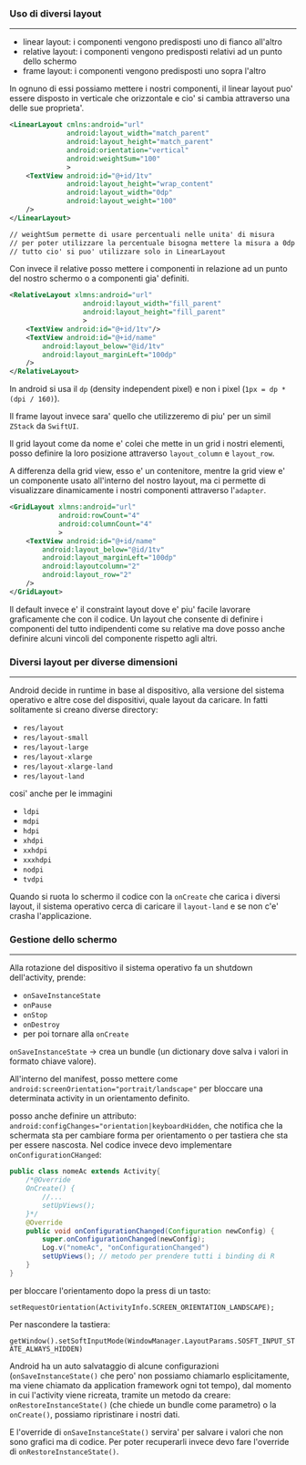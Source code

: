 ### Uso di diversi layout
---
- linear layout: i componenti vengono predisposti uno di fianco all'altro
- relative layout: i componenti vengono predisposti relativi ad un punto dello schermo
- frame layout: i componenti vengono predisposti uno sopra l'altro

In ognuno di essi possiamo mettere i nostri componenti, il linear layout puo' essere disposto in verticale che orizzontale e cio' si cambia attraverso una delle sue proprieta'.

```XML
<LinearLayout cmlns:android="url"
			  android:layout_width="match_parent"
			  android:layout_height="match_parent"
			  android:orientation="vertical"
			  android:weightSum="100"
			  >
	<TextView android:id="@+id/1tv"
			  android:layout_height="wrap_content"
			  android:layout_width="0dp"
			  android:layout_weight="100"
	/>
</LinearLayout>

// weightSum permette di usare percentuali nelle unita' di misura
// per poter utilizzare la percentuale bisogna mettere la misura a 0dp su all'unita' su cui si vuole calcolare la percentuale e mettere la percentuale su layout_weight
// tutto cio' si puo' utilizzare solo in LinearLayout
```

Con invece il relative posso mettere i componenti in relazione ad un punto del nostro schermo o a componenti gia' definiti.

```XML
<RelativeLayout xlmns:android="url"
				  android:layout_width="fill_parent"
				  android:layout_height="fill_parent"
				  >
	<TextView android:id="@+id/1tv"/>
	<TextView android:id="@+id/name"
		android:layout_below="@id/1tv"
		android:layout_marginLeft="100dp"
	/>
</RelativeLayout>
```

In android si usa il `dp` (density independent pixel) e non i pixel (`1px = dp * (dpi / 160)`).

Il frame layout invece sara' quello che utilizzeremo di piu' per un simil `ZStack` da `SwiftUI`.

Il grid layout come da nome e' colei che mette in un grid i nostri elementi, posso definire la loro posizione attraverso `layout_column` e `layout_row`.

A differenza della grid view, esso e' un contenitore, mentre la grid view e' un componente usato all'interno del nostro layout, ma ci permette di visualizzare dinamicamente i nostri componenti attraverso l'`adapter`.

```XML
<GridLayout xlmns:android="url"
			android:rowCount="4"
			android:columnCount="4"
			>
	<TextView android:id="@+id/name"
		android:layout_below="@id/1tv"
		android:layout_marginLeft="100dp"
		android:layoutcolumn="2"
		android:layout_row="2"
	/>
</GridLayout>
```

Il default invece e' il constraint layout dove e' piu' facile lavorare graficamente che con il codice. Un layout che consente di definire i componenti del tutto indipendenti come su relative ma dove posso anche definire alcuni vincoli del componente rispetto agli altri.
### Diversi layout per diverse dimensioni
---
Android decide in runtime in base al dispositivo, alla versione del sistema operativo e altre cose del dispositivi, quale layout da caricare. In fatti solitamente si creano diverse directory:
- `res/layout`
- `res/layout-small`
- `res/layout-large`
- `res/layout-xlarge`
- `res/layout-xlarge-land`
- `res/layout-land`

cosi' anche per le immagini
- `ldpi`
- `mdpi`
- `hdpi`
- `xhdpi`
- `xxhdpi`
- `xxxhdpi`
- `nodpi`
- `tvdpi`

Quando si ruota lo schermo il codice con la `onCreate` che carica i diversi layout, il sistema operativo cerca di caricare il `layout-land` e se non c'e' crasha l'applicazione.
### Gestione dello schermo
---
Alla rotazione del dispositivo il sistema operativo fa un shutdown dell'activity, prende:
- `onSaveInstanceState`
- `onPause`
- `onStop`
- `onDestroy`
- per poi tornare alla `onCreate` 

`onSaveInstanceState` -> crea un bundle (un dictionary dove salva i valori in formato chiave valore).

All'interno del manifest, posso mettere come `android:screenOrientation="portrait/landscape"` per bloccare una determinata activity in un orientamento definito.

posso anche definire un attributo: `android:configChanges="orientation|keyboardHidden`, che notifica che la schermata sta per cambiare forma per orientamento o per tastiera che sta per essere nascosta. Nel codice invece devo implementare `onConfigurationCHanged`:

```java
public class nomeAc extends Activity{
	/*@Override
	OnCreate() {
		//...
		setUpViews();
	}*/
	@Override
	public void onConfigurationChanged(Configuration newConfig) {
		super.onConfigurationChanged(newConfig);
		Log.v("nomeAc", "onConfigurationChanged")
		setUpViews(); // metodo per prendere tutti i binding di R
	}
}
```

per bloccare l'orientamento dopo la press di un tasto:

`setRequestOrientation(ActivityInfo.SCREEN_ORIENTATION_LANDSCAPE);`

Per nascondere la tastiera:

`getWindow().setSoftInputMode(WindowManager.LayoutParams.SOSFT_INPUT_STATE_ALWAYS_HIDDEN)`

Android ha un auto salvataggio di alcune configurazioni (`onSaveInstanceState()` che pero' non possiamo chiamarlo esplicitamente, ma viene chiamato da application framework ogni tot tempo), dal momento in cui l'activity viene ricreata, tramite un metodo da creare: `onRestoreInstanceState()` (che chiede un bundle come parametro) o la `onCreate()`, possiamo ripristinare i nostri dati.

E l'override di `onSaveInstanceState()` servira' per salvare i valori che non sono grafici ma di codice. Per poter recuperarli invece devo fare l'override di `onRestoreInstanceState()`.